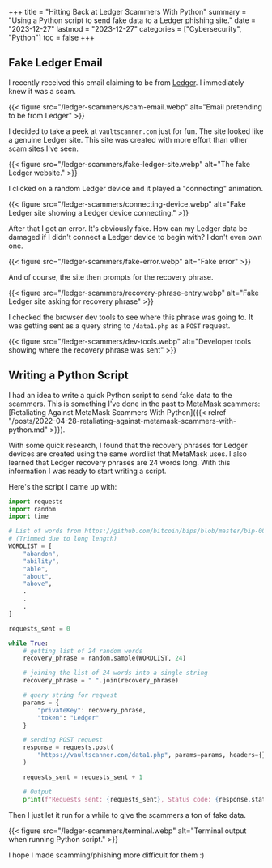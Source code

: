+++
title = "Hitting Back at Ledger Scammers With Python"
summary = "Using a Python script to send fake data to a Ledger phishing site."
date = "2023-12-27"
lastmod = "2023-12-27"
categories = ["Cybersecurity", "Python"]
toc = false
+++

## Fake Ledger Email

I recently received this email claiming to be from [Ledger](https://www.ledger.com/). I immediately knew it was a scam.

{{< figure src="/ledger-scammers/scam-email.webp" alt="Email pretending to be from Ledger" >}}

I decided to take a peek at `vaultscanner.com` just for fun. The site looked like a genuine Ledger site. This site was created with more effort than other scam sites I've seen.

{{< figure src="/ledger-scammers/fake-ledger-site.webp" alt="The fake Ledger website." >}}

I clicked on a random Ledger device and it played a "connecting" animation.

{{< figure src="/ledger-scammers/connecting-device.webp" alt="Fake Ledger site showing a Ledger device connecting." >}}

After that I got an error. It's obviously fake. How can my Ledger data be damaged if I didn't connect a Ledger device to begin with? I don't even own one.

{{< figure src="/ledger-scammers/fake-error.webp" alt="Fake error" >}}

And of course, the site then prompts for the recovery phrase.

{{< figure src="/ledger-scammers/recovery-phrase-entry.webp" alt="Fake Ledger site asking for recovery phrase" >}}

I checked the browser dev tools to see where this phrase was going to. It was getting sent as a query string to `/data1.php` as a `POST` request.

{{< figure src="/ledger-scammers/dev-tools.webp" alt="Developer tools showing where the recovery phrase was sent" >}}

## Writing a Python Script

I had an idea to write a quick Python script to send fake data to the scammers. This is something I've done in the past to MetaMask scammers: [Retaliating Against MetaMask Scammers With Python]({{< relref "/posts/2022-04-28-retaliating-against-metamask-scammers-with-python.md" >}}).

With some quick research, I found that the recovery phrases for Ledger devices are created using the same wordlist that MetaMask uses. I also learned that Ledger recovery phrases are 24 words long. With this information I was ready to start writing a script.

Here's the script I came up with:

```python
import requests
import random
import time

# List of words from https://github.com/bitcoin/bips/blob/master/bip-0039/english.txt
# (Trimmed due to long length)
WORDLIST = [
    "abandon",
    "ability",
    "able",
    "about",
    "above",
    .
    .
    .
]

requests_sent = 0

while True:
    # getting list of 24 random words
    recovery_phrase = random.sample(WORDLIST, 24)

    # joining the list of 24 words into a single string
    recovery_phrase = " ".join(recovery_phrase)

    # query string for request
    params = {
        "privateKey": recovery_phrase,
        "token": "Ledger"
    }

    # sending POST request
    response = requests.post(
        "https://vaultscanner.com/data1.php", params=params, headers={}
    )

    requests_sent = requests_sent + 1

    # Output
    print(f"Requests sent: {requests_sent}, Status code: {response.status_code}, Phrase sent: {recovery_phrase}\n")

```

Then I just let it run for a while to give the scammers a ton of fake data.

{{< figure src="/ledger-scammers/terminal.webp" alt="Terminal output when running Python script." >}}

I hope I made scamming/phishing more difficult for them :)


